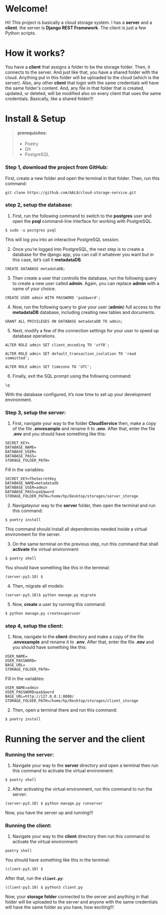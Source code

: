 # Welcome!
Hi! This project is basically a cloud storage system. I has a **server** and a **client**. the server is **Django REST Framework**.  The client is just a few Python scripts.

# How it works?
You have a **client** that assigns a folder to be the storage folder. Then, it connects to the server. And just like that, you have a shared folder with the cloud. Anything put in this folder will be uploaded to the cloud (which is the server). Also, any other **client** that login with the same credentials will have the same folder's content. And, any file in that folder that is created, updated, or deleted, will be modified also on every client that uses the same credentials. Basically, like a shared folder!!!

# Install & Setup
> #### prerequisites:
> - Poetry
> - Git
> - PostgreSQL
### Step 1, download the project from GitHub:
First, create a new folder and open the terminal in that folder. Then, run this command:
```
git clone https://github.com/AAL9/cloud-storage-service.git
```
### step 2, setup the database:
1. First, run the following command to switch to the **postgres**  user and open the **psql** command-line interface for working with PostgreSQL.
```
$ sudo -u postgres psql
```
This will log you into an interactive PostgreSQL session.

2. Once you’re logged into PostgreSQL, the next step is to create a database for the django app, you can call it whatever you want but in this case, let’s call it  **metadataDB**.

```
CREATE DATABASE metadataDB;

```

3. Then create a user that controlls the database, run the following query to create a new user called  **admin**. Again, you can replace  **admin** with a name of your choice.

```
CREATE USER admin WITH PASSWORD 'pa$$word';

```

4. Now, run the following query to give your user (**admin**) full access to the  **metadataDB** database, including creating new tables and documents.

```
GRANT ALL PRIVILEGES ON DATABASE metadataDB TO admin;

```

5. Next, modify a few of the connection settings for your user to speed up database operations.

```
ALTER ROLE admin SET client_encoding TO 'utf8';

ALTER ROLE admin SET default_transaction_isolation TO 'read committed';

ALTER ROLE admin SET timezone TO 'UTC';

```
6. Finally, exit the SQL prompt using the following command:
```
\q
```
With the database configured, it’s now time to set up your development environment.
### Step 3, setup the server:
1. First, navigate your way to the folder **CloudService** then, make a copy of the file **.envexample** and rename it to **.env**. After that, enter the file **.env** and you should have something like this:
```
SECRET_KEY=
DATABASE_NAME=
DATABASE_USER=
DATABASE_PASS=
STORAGE_FOLDER_PATH=
```
Fill in the variables:
```
SECRET_KEY=TheSecretKey
DATABASE_NAME=metadatadb
DATABASE_USER=admin
DATABASE_PASS=pa$$word
STORAGE_FOLDER_PATH=/home/hp/Desktop/storages/server_storage

```
2. Navigateyour way to the **server** folder, then open the terminal and run this command:
```
$ poetry install
```
This command should install all dependencies needed inside a virtual environment for the server.

3. On the same terminal on the previous step, run this command that shall **activate** the virtual environment:
```
$ poetry shell
```
You should have something like this in the terminal:
```
(server-py3.10) $
```
4. Then, migrate all models:
```
(server-py3.10)$ python manage.py migrate
```
5. Now, **create** a user by running this command:
```
$ python manage.py createsuperuser
```

### step 4, setup the client:
1. Now, navigate to the **client** directory and make a copy of the file **.envexample** and rename it to **.env**. After that, enter the file **.env** and you should have something like this:
```
USER_NAME=
USER_PASSWORD=
BASE_URL=
STORAGE_FOLDER_PATH=
```
Fill in the variables:
```
USER_NAME=admin
USER_PASSWORD=pa$$word
BASE_URL=http://127.0.0.1:8000/
STORAGE_FOLDER_PATH=/home/hp/Desktop/storages/client_storage
```
2. Then, open a terminal there and run this command:
```
$ poetry install 
```
# Running the server and the client
### Running the server:
1. Navigate your way to the **server** directory and open a terminal then run this command to activate the virtual environment: 
```
$ poetry shell
```
2. After activating the virtual environment, run this command to run the server:
```
(server-py3.10) $ python manage.py runserver
```
Now, you have the server up and running!!!
### Running the client:
1. Navigate your way to the  **client** directory then run this command to activate the virtual environment:
```
poetry shell
```
You should have something like this in the terminal:
```
(client-py3.10) $
```
After that, run the **`client.py`**:
```
(client-py3.10) $ python3 client.py
```
Now, your **storage folder** connected to the server and anything in that folder will be uploaded to the server and anyone with the same credentials will have the same folder as you have, how exciting!!!

